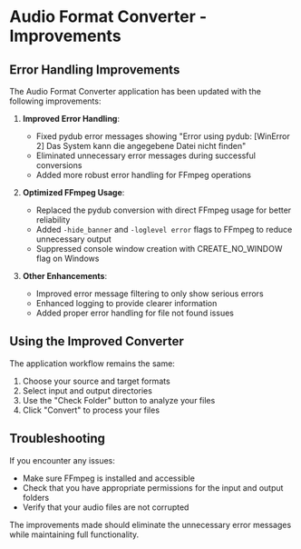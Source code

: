 # Audio Format Converter - Improvements

## Error Handling Improvements

The Audio Format Converter application has been updated with the following improvements:

1. **Improved Error Handling**:
   * Fixed pydub error messages showing "Error using pydub: [WinError 2] Das System kann die angegebene Datei nicht finden"
   * Eliminated unnecessary error messages during successful conversions
   * Added more robust error handling for FFmpeg operations

2. **Optimized FFmpeg Usage**:
   * Replaced the pydub conversion with direct FFmpeg usage for better reliability
   * Added `-hide_banner` and `-loglevel error` flags to FFmpeg to reduce unnecessary output
   * Suppressed console window creation with CREATE_NO_WINDOW flag on Windows

3. **Other Enhancements**:
   * Improved error message filtering to only show serious errors
   * Enhanced logging to provide clearer information
   * Added proper error handling for file not found issues

## Using the Improved Converter

The application workflow remains the same:
1. Choose your source and target formats
2. Select input and output directories
3. Use the "Check Folder" button to analyze your files
4. Click "Convert" to process your files

## Troubleshooting

If you encounter any issues:
- Make sure FFmpeg is installed and accessible
- Check that you have appropriate permissions for the input and output folders
- Verify that your audio files are not corrupted

The improvements made should eliminate the unnecessary error messages while maintaining full functionality.
